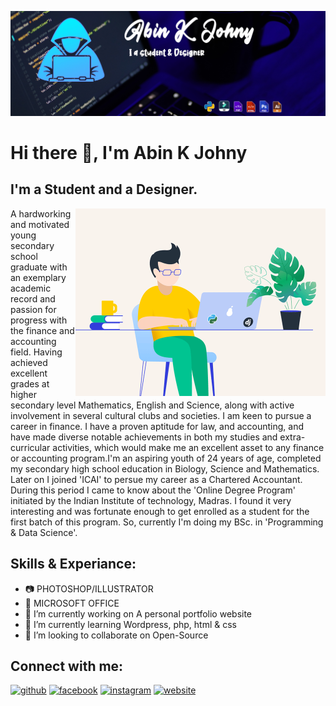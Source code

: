 ![I'm a student and a designer.](https://github.com/abinkjohny/abinkjohny/blob/main/Banner.jpg)

# Hi there 👋, I'm Abin K Johny
## I'm a Student and a Designer.
<img align="right" alt="GIF" src="https://github.com/abinkjohny/abinkjohny/blob/main/image_processing20210909-29286-dr58yz.gif" width="400" height="300" />

A hardworking and motivated young secondary school graduate with an exemplary academic record and passion for progress with the finance and accounting field. 
Having achieved excellent grades at higher secondary level Mathematics, English and Science, along with active involvement in several cultural clubs and societies. 
I am keen to pursue a career in finance. I have a proven aptitude for law, and accounting, and have made diverse notable achievements in both my studies and extra-curricular activities, which would make me an excellent asset to any finance or accounting program.I'm an aspiring youth of 24 years of age, 
completed my secondary high school education in Biology, Science and Mathematics. Later on I joined 'ICAI' to persue my career as a Chartered Accountant. 
During this period I came to know about the 'Online Degree Program' initiated by the Indian Institute of technology, Madras. I found it very interesting and was fortunate enough to get enrolled as a student for the first batch of this program. So, currently I'm doing my BSc. in 'Programming & Data Science'.

## Skills & Experiance:
<p align="left">

- 📷 PHOTOSHOP/ILLUSTRATOR
- 🏢 MICROSOFT OFFICE
- 🔭 I’m currently working on A personal portfolio website 
- 🌱 I’m currently learning Wordpress, php, html & css 
- 👯 I’m looking to collaborate on Open-Source 

## Connect with me:
[<img src='https://cdn.jsdelivr.net/npm/simple-icons@3.0.1/icons/github.svg' alt='github' height='40'>](https://github.com/abinkjohny)  [<img src='https://cdn.jsdelivr.net/npm/simple-icons@3.0.1/icons/facebook.svg' alt='facebook' height='40'>](https://www.facebook.com/abin.kjohny.5)  [<img src='https://cdn.jsdelivr.net/npm/simple-icons@3.0.1/icons/instagram.svg' alt='instagram' height='40'>](https://www.instagram.com/akj_unni_k//)  [<img src='https://cdn.jsdelivr.net/npm/simple-icons@3.0.1/icons/icloud.svg' alt='website' height='40'>](www.tornotron.com)  

